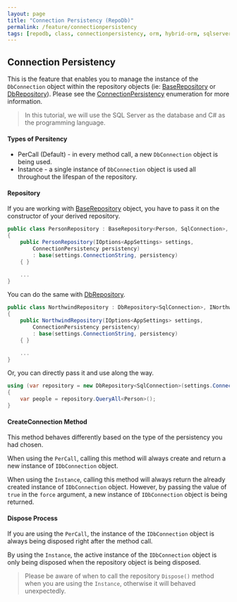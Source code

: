 ```yaml
---
layout: page
title: "Connection Persistency (RepoDb)"
permalink: /feature/connectionpersistency
tags: [repodb, class, connectionpersistency, orm, hybrid-orm, sqlserver, sqlite, mysql, postgresql]
---
```


## Connection Persistency

This is the feature that enables you to manage the instance of the `DbConnection` object within the repository objects (ie: [BaseRepository](/class/baserepository) or [DbRepository](/class/dbrepository)). Please see the [ConnectionPersistency](/enumeration/connectionpersistency) enumeration for more information.

> In this tutorial, we will use the SQL Server as the database and C# as the programming language.

#### Types of Persitency

- PerCall (Default) - in every method call, a new `DbConnection` object is being used.
- Instance - a single instance of `DbConnection` object is used all throughout the lifespan of the repository.

#### Repository

If you are working with [BaseRepository](/class/baserepository) object, you have to pass it on the constructor of your derived repository.

```csharp
public class PersonRepository : BaseRepository<Person, SqlConnection>, IPersonRepository
{
    public PersonRepository(IOptions<AppSettings> settings,
        ConnectionPersistency persistency)
        : base(settings.ConnectionString, persistency)
    { }

    ...
}
```

You can do the same with [DbRepository](/class/dbrepository).

```csharp
public class NorthwindRepository : DbRepository<SqlConnection>, INorthwinRepository
{
    public NorthwindRepository(IOptions<AppSettings> settings,
        ConnectionPersistency persistency)
        : base(settings.ConnectionString, persistency)
    { }

    ...
}
```

Or, you can directly pass it and use along the way.

```csharp
using (var repository = new DbRepository<SqlConnection>(settings.ConnectionString, ConnectionPersistency.Instance))
{
    var people = repository.QueryAll<Person>();
}
```

#### CreateConnection Method

This method behaves differently based on the type of the persistency you had chosen.

When using the `PerCall`, calling this method will always create and return a new instance of `IDbConnection` object.

When using the `Instance`, calling this method will always return the already created instance of `IDbConnection` object. However, by passing the value of `true` in the `force` argument, a new instance of `IDbConnection` object is being returned. 

#### Dispose Process

If you are using the `PerCall`, the instance of the `IDbConnection` object is always being disposed right after the method call.

By using the `Instance`, the active instance of the `IDbConnection` object is only being disposed when the repository object is being disposed.

> Please be aware of when to call the repository `Dispose()` method when you are using the `Instance`, otherwise it will behaved unexpectedly.